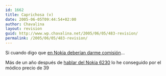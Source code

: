 ```yaml
---
id: 1662
title: Caprichosa (v)
date: 2005-06-05T09:44:54+02:00
author: Chavalina
layout: revision
guid: http://www.wp.chavalina.net/2005/06/05/483-revision/
permalink: /2005/06/05/483-revision/
---
```

Si cuando digo que <a href="comentar.php?idpost=469&#038;q=nokia" target="_blank">en Nokia deberían darme comisión</a>… 

Más de un a&ntilde;o después de <a href="http://www.chavalina.net/comentar.php?idpost=48&#038;q=6230" target="_blank">hablar del Nokia 6230</a> lo he conseguido por el módico precio de 39